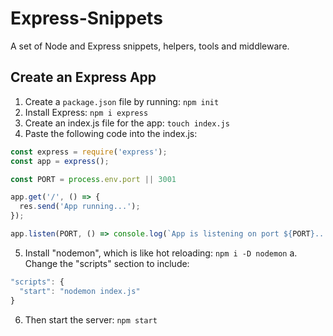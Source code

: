 # Express-Snippets
A set of Node and Express snippets, helpers, tools and middleware.


## Create an Express App
1. Create a ```package.json``` file by running: ```npm init```
2. Install Express: ```npm i express```
3. Create an index.js file for the app: ```touch index.js```
4. Paste the following code into the index.js:
```javascript
const express = require('express');
const app = express();

const PORT = process.env.port || 3001

app.get('/', () => {
  res.send('App running...');
});

app.listen(PORT, () => console.log(`App is listening on port ${PORT}...`))
```
5. Install "nodemon", which is like hot reloading: ```npm i -D nodemon```
  a. Change the "scripts" section to include: 
  ```javascript
  "scripts": {
    "start": "nodemon index.js"
  }
  ```
6. Then start the server: ```npm start```
